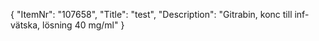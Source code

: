 {
  "ItemNr": "107658",
  "Title": "test",
  "Description": "Gitrabin, konc till inf-vätska, lösning 40 mg/ml"
}